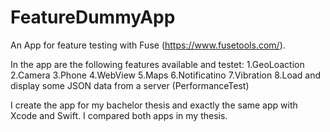 # FeatureDummyApp
An App for feature testing with Fuse (https://www.fusetools.com/).

In the app are the following features available and testet:
1.GeoLoaction
2.Camera
3.Phone
4.WebView
5.Maps
6.Notificatino
7.Vibration
8.Load and display some JSON data from a server (PerformanceTest)


I create the app for my bachelor thesis and exactly the same app with Xcode and Swift. I compared both apps in my thesis.
